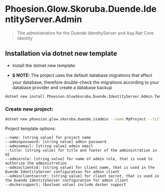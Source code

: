 # Phoesion.Glow.Skoruba.Duende.IdentityServer.Admin

> The administration for the Duende IdentityServer and Asp.Net Core Identity

## Installation via dotnet new template

- Install the dotnet new template:

- 🔒 **NOTE:** The project uses the default database migrations that affect your database, therefore double-check the migrations according to your database provider and create a database backup

```sh
dotnet new install Phoesion.GlowSkoruba.Duende.IdentityServer.Admin.Templates::2.0.0
```

### Create new project:

```sh
dotnet new phoesion.glow.skoruba.duende.isadmin --name MyProject --title MyProject --adminemail "admin@example.com" --adminpassword "Pa$$word123" --adminrole MyRole --adminclientid MyClientId --adminclientsecret MyClientSecret --dockersupport false
```

Project template options:

```
--name: [string value] for project name
--adminpassword: [string value] admin password
--adminemail: [string value] admin email
--title: [string value] for title and footer of the administration in UI
--adminrole: [string value] for name of admin role, that is used to authorize the administration
--adminclientid: [string value] for client name, that is used in the Duende IdentityServer configuration for admin client
--adminclientsecret: [string value] for client secret, that is used in the Duende IdentityServer configuration for admin client
--dockersupport: [boolean value] include docker support
```